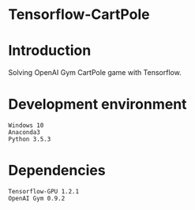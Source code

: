 Tensorflow-CartPole
=============
# Introduction
Solving OpenAI Gym CartPole game with Tensorflow. 
# Development environment
	Windows 10
	Anaconda3
	Python 3.5.3
# Dependencies
	Tensorflow-GPU 1.2.1
	OpenAI Gym 0.9.2